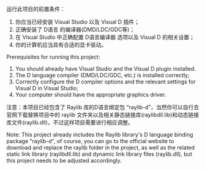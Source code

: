 运行此项目的前置条件：
1. 你应当已经安装 Visual Studio 以及 Visual D 插件；
2. 正确安装了 D语言 的编译器(DMD/LDC/GDC等)；
3. 在 Visual Studio 中正确配置 D语言编译器 选项以及 Visual D 的相关设置；
4. 你的计算机应当具有合适的显卡驱动。

Prerequisites for running this project:
1. You should already have Visual Studio and the Visual D plugin installed.
2. The D language compiler (DMD/LDC/GDC, etc.) is installed correctly;
3. Correctly configure the D compiler options and the relevant settings for Visual D in Visual Studio;
4. Your computer should have the appropriate graphics driver.



注意：本项目已经包含了 Raylib 库的D语言绑定包 “raylib-d”，当然你可以自行去官网下载替换项目中的 raylib 文件夹以及相关静态链接库(raylibdll.lib)和动态链接库文件(raylib.dll)，不过这样项目需要进行相应调整。

Note: This project already includes the Raylib library's D language binding package "raylib-d", of course, you can go to the official website to download and replace the raylib folder in the project,
as well as the related static link library (raylibdll.lib) and dynamic link library files (raylib.dll), but this project needs to be adjusted accordingly.
